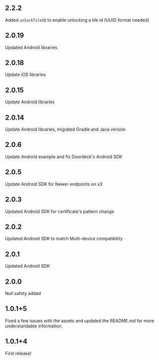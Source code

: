 ## 2.2.2
Added `unlockTileID` to enable unlocking a tile id (UUID format needed)

## 2.0.19
Updated Android libraries

## 2.0.18
Update iOS libraries

## 2.0.15
Update Android libraries

## 2.0.14
Update Android libraries, migrated Gradle and Java version

## 2.0.6
Update Android example and fix Doordeck's Android SDK

## 2.0.5
Update Android SDK for Newer endpoints on v3

## 2.0.3
Updated Android SDK for certificate's pattern change

## 2.0.2
Updated Android SDK to match Multi-device compatibility

## 2.0.1
Updated Android SDK

## 2.0.0
Null safety added

## 1.0.1+5
Fixed a few issues with the assets and updated the README.md for more understandable information.

## 1.0.1+4
First release!
